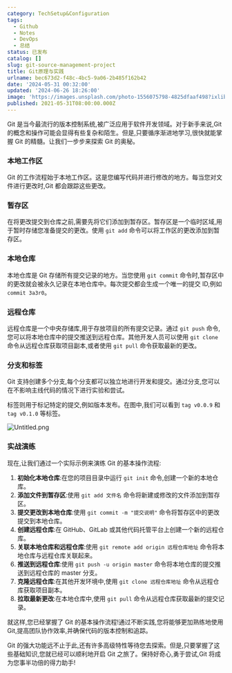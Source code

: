 ```yaml
---
category: TechSetup&Configuration
tags:
  - Github
  - Notes
  - DevOps
  - 总结
status: 已发布
catalog: []
slug: git-source-management-project
title: Git原理与实践
urlname: bec673d2-f48c-4bc5-9a06-2b485f162b42
date: '2024-05-31 00:32:00'
updated: '2024-06-26 18:26:00'
image: 'https://images.unsplash.com/photo-1556075798-4825dfaaf498?ixlib=rb-4.0.3&q=85&fm=jpg&crop=entropy&cs=srgb'
published: 2021-05-31T08:00:00.000Z
---
```


Git 是当今最流行的版本控制系统,被广泛应用于软件开发领域。对于新手来说,Git 的概念和操作可能会显得有些复杂和陌生。但是,只要循序渐进地学习,很快就能掌握 Git 的精髓。让我们一步步来探索 Git 的奥秘。


### 本地工作区


Git 的工作流程始于本地工作区。这是您编写代码并进行修改的地方。每当您对文件进行更改时,Git 都会跟踪这些更改。


### 暂存区


在将更改提交到仓库之前,需要先将它们添加到暂存区。暂存区是一个临时区域,用于暂时存储您准备提交的更改。使用 `git add` 命令可以将工作区的更改添加到暂存区。


### 本地仓库


本地仓库是 Git 存储所有提交记录的地方。当您使用 `git commit` 命令时,暂存区中的更改就会被永久记录在本地仓库中。每次提交都会生成一个唯一的提交 ID,例如 `commit 3a3r0`。


### 远程仓库


远程仓库是一个中央存储库,用于存放项目的所有提交记录。通过 `git push` 命令,您可以将本地仓库中的提交推送到远程仓库。其他开发人员可以使用 `git clone` 命令从远程仓库获取项目副本,或者使用 `git pull` 命令获取最新的更改。


### 分支和标签


Git 支持创建多个分支,每个分支都可以独立地进行开发和提交。通过分支,您可以在不影响主线代码的情况下进行实验和尝试。


标签则用于标记特定的提交,例如版本发布。在图中,我们可以看到 `tag v0.0.9` 和 `tag v0.1.0` 等标签。


![Untitled.png](https://prod-files-secure.s3.us-west-2.amazonaws.com/5d24fe63-e567-4804-86f9-9fdc62e13082/77b77e01-3aab-4add-bdbd-7f489727861d/Untitled.png?X-Amz-Algorithm=AWS4-HMAC-SHA256&X-Amz-Content-Sha256=UNSIGNED-PAYLOAD&X-Amz-Credential=ASIAZI2LB4664KA6P6JX%2F20250203%2Fus-west-2%2Fs3%2Faws4_request&X-Amz-Date=20250203T053610Z&X-Amz-Expires=3600&X-Amz-Security-Token=IQoJb3JpZ2luX2VjEPL%2F%2F%2F%2F%2F%2F%2F%2F%2F%2FwEaCXVzLXdlc3QtMiJGMEQCIHcAia8f5IlyY2LkUQ%2BqKKt%2Fh%2BHD6ooi2p7fkKhRq%2BWgAiAzn6Y89Y0lGVgwBzV2ZiJ60xGhvky9aFzO%2FBLS287zJSqIBAj7%2F%2F%2F%2F%2F%2F%2F%2F%2F%2F8BEAAaDDYzNzQyMzE4MzgwNSIM8%2FPBSKcix%2Fa1Qi72KtwDM7C%2Bn%2FuBYpUXCiurYOLS%2F%2BsXhjfASo8N4AeJSiG95Kgn3m7itYz0dp3XN9DajrQ2EIze7FQw%2Bzjs6Gwv8aiRGAOeA4cx%2BAU7cO0sbz%2FVrOlODfkHfE7BaEBGAO%2FITp%2Fr1v2hQEU1meF0n1mUAdCSzQ%2BzON1tps23H4V9PGZ9bFmkV8%2BwOqSY0t%2BTQKApnhXwMgyKp1nKwbcvGnBGitfz5ElTu7B9Mw01Ov9qpy39%2B7EWgWgesPBsxoyPgMKY%2B%2BelTcTrTilCmp8JN7udBZinA4262Fq1NUXqGGBVEHHGNtEYN5KJGOVEVX9XZWk7QNf2Nj1bY01WBaDPtEgSU8qVv2SQROrq7gol%2FAfpjPSjOsHn7pjtIqQYsitCfai0A%2FWGOumprcmOeQHfpWWEvKm1VUFKjCryh6iIA6NGR%2Fa%2BAJ902RcJ%2BcdkE7DWRyL6B26Q4zpiDkhCU7pkwihGD3rANe848hO3qEyEGA501LJ%2F%2FXR6K87OFe0HVBbLjnpAZIo8yUa60%2BkKFzbpzJlQ64EYFQ4QCXfoqWzvCziOqO7vq6WoEbFpmtDqJq6aCyLt3YjxXs2dqX%2BcuCPps1A1rgl0HrapoNaySGfibypwXIi09sfLlQL%2Fu1yoTa%2BA5oIwub%2BAvQY6pgGEDLfqbntnxsGbo%2BmvRY3xNYPo1ADhxSF9FGCAw8J41%2BBSed7pXmEucAXagcckzgfybDzuA%2F3GbNFrSxdWvXJehWUQydm5B6EUKi63CNlPV%2BhxFWlcvnEmxInMYde0z7eub9GRb8NYAn2TQDDfgzWA7JrJ2L%2FPfEHVyP5J0W3EIHPQwNtnBxWR0RWSCv7tbpea7LfrJk5y9fEScBn19RBEM9ftzVvB&X-Amz-Signature=2edb39f7a0db91701ba5407dbfe23c06cffb78ff189b793edbc305bed31d729d&X-Amz-SignedHeaders=host&x-id=GetObject)


### 实战演练


现在,让我们通过一个实际示例来演练 Git 的基本操作流程:

1. **初始化本地仓库**:在您的项目目录中运行 `git init` 命令,创建一个新的本地仓库。
2. **添加文件到暂存区**:使用 `git add 文件名` 命令将新建或修改的文件添加到暂存区。
3. **提交更改到本地仓库**:使用 `git commit -m "提交说明"` 命令将暂存区中的更改提交到本地仓库。
4. **创建远程仓库**:在 GitHub、GitLab 或其他代码托管平台上创建一个新的远程仓库。
5. **关联本地仓库和远程仓库**:使用 `git remote add origin 远程仓库地址` 命令将本地仓库与远程仓库关联起来。
6. **推送到远程仓库**:使用 `git push -u origin master` 命令将本地仓库的提交推送到远程仓库的 master 分支。
7. **克隆远程仓库**:在其他开发环境中,使用 `git clone 远程仓库地址` 命令从远程仓库获取项目副本。
8. **拉取最新更改**:在本地仓库中,使用 `git pull` 命令从远程仓库获取最新的提交记录。

就这样,您已经掌握了 Git 的基本操作流程!通过不断实践,您将能够更加熟练地使用 Git,提高团队协作效率,并确保代码的版本控制和追踪。


Git 的强大功能远不止于此,还有许多高级特性等待您去探索。但是,只要掌握了这些基础知识,您就已经可以顺利地开启 Git 之旅了。保持好奇心,勇于尝试,Git 将成为您事半功倍的得力助手!

